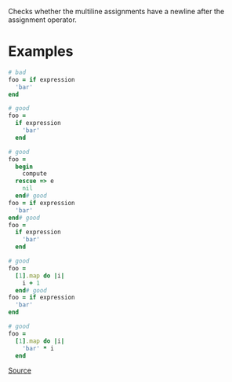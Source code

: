 
Checks whether the multiline assignments have a newline
after the assignment operator.

# Examples

```ruby
# bad
foo = if expression
  'bar'
end

# good
foo =
  if expression
    'bar'
  end

# good
foo =
  begin
    compute
  rescue => e
    nil
  end# good
foo = if expression
  'bar'
end# good
foo =
  if expression
    'bar'
  end

# good
foo =
  [1].map do |i|
    i + 1
  end# good
foo = if expression
  'bar'
end

# good
foo =
  [1].map do |i|
    'bar' * i
  end
```

[Source](http://www.rubydoc.info/gems/rubocop/RuboCop/Cop/Layout/MultilineAssignmentLayout)